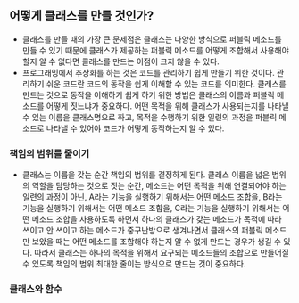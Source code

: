 ## 어떻게 클래스를 만들 것인가?
- 클래스를 만들 때의 가장 큰 문제점은 클래스는 다양한 방식으로 퍼블릭 메소드를 만들 수 있기 때문에 클래스가 제공하는 퍼블릭 메소드를 어떻게 조합해서 사용해야 할지 알 수 없다면 클래스를 만드는 이점이 크지 않을 수 있다.
- 프로그래밍에서 추상화를 하는 것은 코드를 관리하기 쉽게 만들기 위한 것이다. 관리하기 쉬운 코드란 코드의 동작을 쉽게 이해할 수 있는 코드를 의미한다. 클래스를 만드는 것으로 동작을 이해하기 쉽게 하기 위한 방법은 클래스의 이름과 퍼블릭 메소드를 어떻게 짓느냐가 중요하다. 어떤 목적을 위해 클래스가 사용되는지를 나타낼 수 있는 이름을 클래스명으로 하고, 목적을 수행하기 위한 일련의 과정을 퍼블릭 메소드로 나타낼 수 있어야 코드가 어떻게 동작하는지 알 수 있다.

### 책임의 범위를 줄이기
- 클래스는 이름을 갖는 순간 책임의 범위를 결정하게 된다. 클래스 이름을 넓은 범위의 역할을 담당하는 것으로 짓는 순간, 메소드는 어떤 목적을 위해 연결되어야 하는 일련의 과정이 아닌, A라는 기능을 실행하기 위해서는 어떤 메소드 조합을, B라는 기능을 실행하기 위해서는 어떤 메소드 조합을, C라는 기능을 실행하기 위해서는 어떤 메소드 조합을 사용하도록 하면서 하나의 클래스가 갖는 메소드가 목적에 따라 쓰이고 안 쓰이고 하는 메소드가 중구난방으로 생겨나면서 클래스의 퍼블릭 메소드만 보았을 때는 어떤 메소드를 조합해야 하는지 알 수 없게 만드는 경우가 생길 수 있다. 따라서 클래스는 하나의 목적을 위해서 요구되는 메소드들의 조합으로 만들어질 수 있도록 책임의 범위 최대한 줄이는 방식으로 만드는 것이 중요하다.

### 클래스와 함수
